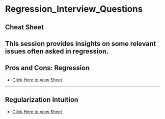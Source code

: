# Regression_Interview_Questions

## Cheat Sheet
This session provides insights on some relevant issues often asked in regression.
---

## Pros and Cons: Regression
+ [Click Here to view Sheet](https://drive.google.com/drive/recent)

---

## Regularization Intuition
+ [Click Here to view Sheet](https://drive.google.com/drive/recent)
